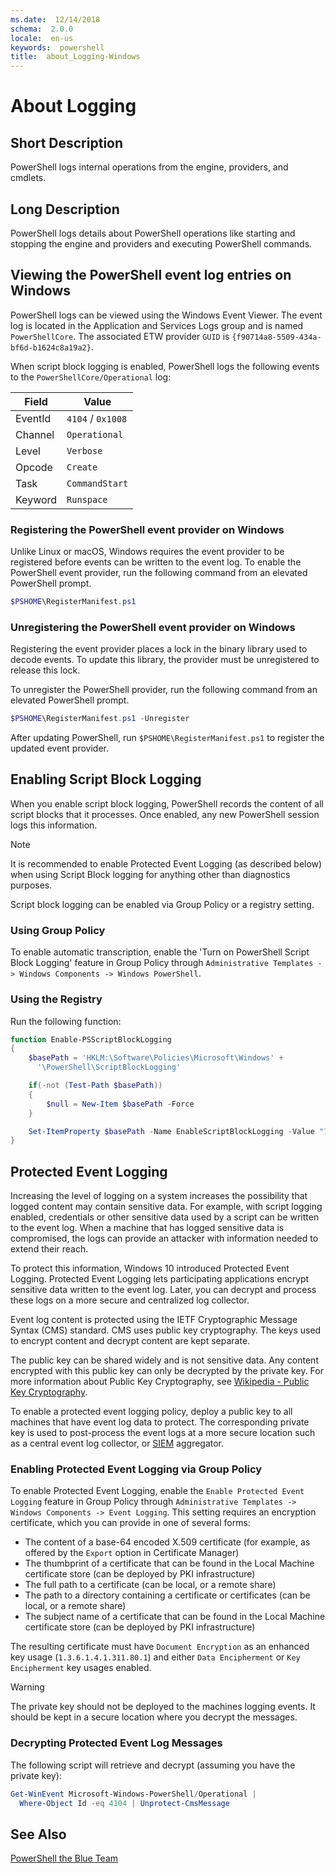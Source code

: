 ```yaml
---
ms.date:  12/14/2018
schema:  2.0.0
locale:  en-us
keywords:  powershell
title:  about_Logging-Windows
---
```


# About Logging

## Short Description
PowerShell logs internal operations from the engine, providers, and cmdlets.

## Long Description

PowerShell logs details about PowerShell operations like starting and
stopping the engine and providers and executing PowerShell commands.

## Viewing the PowerShell event log entries on Windows

PowerShell logs can be viewed using the Windows Event Viewer. The event log is
located in the Application and Services Logs group and is named
`PowerShellCore`. The associated ETW provider `GUID` is
`{f90714a8-5509-434a-bf6d-b1624c8a19a2}`.

When script block logging is enabled, PowerShell logs the following events
to the `PowerShellCore/Operational` log:

|Field| Value|
|-|-|
|EventId|`4104` / `0x1008`|
|Channel|`Operational`|
|Level|`Verbose`|
|Opcode|`Create`|
|Task|`CommandStart`|
|Keyword|`Runspace`|

### Registering the PowerShell event provider on Windows

Unlike Linux or macOS, Windows requires the event provider to be registered
before events can be written to the event log. To enable the PowerShell event
provider, run the following command from an elevated PowerShell prompt.

```powershell
$PSHOME\RegisterManifest.ps1
```

### Unregistering the PowerShell event provider on Windows

Registering the event provider places a lock in the binary library used to
decode events. To update this library, the provider must be unregistered to
release this lock.

To unregister the PowerShell provider, run the following command from an elevated PowerShell prompt.

```powershell
$PSHOME\RegisterManifest.ps1 -Unregister
```

After updating PowerShell, run `$PSHOME\RegisterManifest.ps1` to register the updated event provider.

## Enabling Script Block Logging

When you enable script block logging, PowerShell records the content of all
script blocks that it processes. Once enabled, any new PowerShell session logs this information.

> [!NOTE]
> It is recommended to enable Protected Event Logging (as described below) when
> using Script Block logging for anything other than diagnostics purposes.

Script block logging can be enabled via Group Policy or a registry setting.

### Using Group Policy

To enable automatic transcription, enable the 'Turn on PowerShell Script Block
Logging' feature in Group Policy through `Administrative Templates ->
Windows Components -> Windows PowerShell`.

### Using the Registry

Run the following function:

```powershell
function Enable-PSScriptBlockLogging
{
    $basePath = 'HKLM:\Software\Policies\Microsoft\Windows' +
      '\PowerShell\ScriptBlockLogging'

    if(-not (Test-Path $basePath))
    {
        $null = New-Item $basePath -Force
    }

    Set-ItemProperty $basePath -Name EnableScriptBlockLogging -Value "1"
}
```

## Protected Event Logging

Increasing the level of logging on a system increases the possibility that
logged content may contain sensitive data. For example, with script logging
enabled, credentials or other sensitive data used by a script can be written
to the event log. When a machine that has logged sensitive data is
compromised, the logs can provide an attacker with information needed to
extend their reach.

To protect this information, Windows 10 introduced Protected Event Logging.
Protected Event Logging lets participating applications encrypt sensitive data
written to the event log. Later, you can decrypt and process these logs
on a more secure and centralized log collector.

Event log content is protected using the IETF Cryptographic Message Syntax
(CMS) standard. CMS uses public key cryptography. The keys used to
encrypt content and decrypt content are kept separate.

The public key can be shared widely and is not sensitive data. Any content
encrypted with this public key can only be decrypted by the private key. For
more information about Public Key Cryptography, see
[Wikipedia - Public Key Cryptography](https://en.wikipedia.org/wiki/Public-key_cryptography).

To enable a protected event logging policy, deploy a public key to all
machines that have event log data to protect. The corresponding private key is
used to post-process the event logs at a more secure location such as a
central event log collector, or
[SIEM](https://en.wikipedia.org/wiki/Security_information_and_event_management)
aggregator.

### Enabling Protected Event Logging via Group Policy

To enable Protected Event Logging, enable the `Enable Protected Event Logging`
feature in Group Policy through `Administrative Templates ->
Windows Components -> Event Logging`. This setting requires an encryption certificate,
which you can provide in one of several forms:

- The content of a base-64 encoded X.509 certificate (for example, as offered
  by the `Export` option in Certificate Manager)
- The thumbprint of a certificate that can be found in the Local Machine
  certificate store (can be deployed by PKI infrastructure)
- The full path to a certificate (can be local, or a remote share)
- The path to a directory containing a certificate or certificates (can be
  local, or a remote share)
- The subject name of a certificate that can be found in the Local Machine
  certificate store (can be deployed by PKI infrastructure)

The resulting certificate must have `Document Encryption` as an enhanced key
usage (`1.3.6.1.4.1.311.80.1`) and either `Data Encipherment` or `Key
Encipherment` key usages enabled.

> [!WARNING]
> The private key should not be deployed to the machines logging events.
> It should be kept in a secure location where you decrypt the messages.

### Decrypting Protected Event Log Messages

The following script will retrieve and decrypt (assuming you have the private key):

```powershell
Get-WinEvent Microsoft-Windows-PowerShell/Operational |
  Where-Object Id -eq 4104 | Unprotect-CmsMessage
```

## See Also

[PowerShell the Blue Team](https://blogs.msdn.microsoft.com/powershell/2015/06/09/powershell-the-blue-team/)
